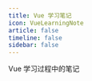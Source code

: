 ```yaml
---
title: Vue 学习笔记
icon: VueLearningNote
article: false
timeline: false
sidebar: false
---
```

Vue 学习过程中的笔记

<Catalog base='/VueLearningNote/' level='1' />
